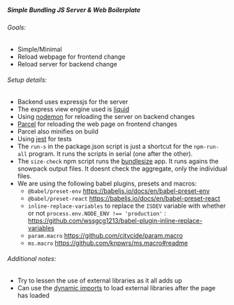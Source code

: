 ##### Simple Bundling JS Server & Web Boilerplate


###### Goals:
* Simple/Minimal
* Reload webpage for frontend change
* Reload server for backend change


###### Setup details:
* Backend uses expressjs for the server
* The express view engine used is [liquid](https://github.com/harttle/liquidjs/wiki/Use-with-Expressjs)
* Using [nodemon](https://github.com/remy/nodemon/) for reloading the server on backend changes
* [Parcel](https://parceljs.org/hmr.html) for reloading the web page on frontend changes
* Parcel also minifies on build
* Using [jest](https://jestjs.io/) for tests
* The `run-s` in the package.json script is just a shortcut for the `npm-run-all` program. It runs the scripts in serial (one after the other).
* The `size-check` npm script runs the [bundlesize](https://github.com/siddharthkp/bundlesize) app. It runs agains the snowpack output files. It doesnt check the aggregate, only the individual files.
* We are using the following babel plugins, presets and macros:
  * `@babel/preset-env` https://babeljs.io/docs/en/babel-preset-env
  * `@babel/preset-react` https://babeljs.io/docs/en/babel-preset-react
  * `inline-replace-variables` to replace the `ISDEV` variable with whether or not `process.env.NODE_ENV !== 'production'` : https://github.com/wssgcg1213/babel-plugin-inline-replace-variables
  * `param.macro`  https://github.com/citycide/param.macro
  * `ms.macro` https://github.com/knpwrs/ms.macro#readme

###### Additional notes:
* Try to lessen the use of external libraries as it all adds up
* Can use the [dynamic imports](https://developer.mozilla.org/en-US/docs/Web/JavaScript/Reference/Statements/import#Dynamic_Imports) to load external libraries after the page has loaded
